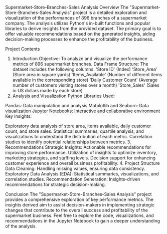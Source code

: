 Supermarket-Store-Branches-Sales Analysis
Overview
The "Supermarket-Store-Branches-Sales Analysis" project is a detailed exploration and visualization of the performances of 896 branches of a supermarket company. The analysis utilizes Python's in-built functions and popular libraries to derive insights from the provided dataset. The primary goal is to offer valuable recommendations based on the generated insights, aiding decision-making processes to enhance the profitability of the business.

Project Contents
1. Introduction
Objective: To analyze and visualize the performance metrics of 896 supermarket branches.
Data Frame Structure: The dataset includes the following columns:
'Store ID' (Index)
'Store_Area' (Store area in square yards)
'Items_Available' (Number of different items available in the corresponding store)
'Daily Customer Count' (Average number of customers visiting stores over a month)
'Store_Sales' (Sales in US dollars made by each store)
2. Analysis and Visualization
Python Libraries Used:

Pandas: Data manipulation and analysis
Matplotlib and Seaborn: Data visualization
Jupyter Notebooks: Interactive and collaborative environment
Key Insights:

Exploratory data analysis of store area, items available, daily customer count, and store sales.
Statistical summaries, quartile analysis, and visualizations to understand the distribution of each metric.
Correlation studies to identify potential relationships between metrics.
3. Recommendations
Strategic Insights:
Actionable recommendations for improving store performance.
Utilization of insights to optimize inventory, marketing strategies, and staffing levels.
Decision support for enhancing customer experience and overall business profitability.
4. Project Structure
Data Cleaning: Handling missing values, ensuring data consistency.
Exploratory Data Analysis (EDA): Statistical summaries, visualizations, and correlation studies.
Recommendation Generation: Insights-driven recommendations for strategic decision-making.

Conclusion
The "Supermarket-Store-Branches-Sales Analysis" project provides a comprehensive exploration of key performance metrics. The insights derived aim to assist decision-makers in implementing strategic changes that contribute to the overall success and profitability of the supermarket business. Feel free to explore the code, visualizations, and recommendations in the Jupyter Notebook to gain a deeper understanding of the analysis.
